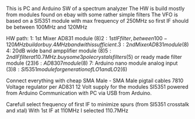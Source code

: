 This is PC and Arduino SW of a spectrum analyzer
The HW is build mostly from modules found on ebay with some rather simple filters
The VFO is based on a SI5351 module with max frequency of 250MHz so first IF should be between 100MHz and 120MHz

HW path:
1: 1st Mixer AD831 module (8$)
2: 1st IF filter, between 100-120MHz build or buy. 4MHz bandwith is sufficient.
3: 2nd Mixer AD831 module (8$)
4: 20dB wide band ampplifier module (8$)
5: 2nd IF filter at 10.7MHz. buy some 3 pole crystals filters (5$) or ready made filter module (23$)
6: AD8307 module (8$)
7: Arduino nano module analog input (3$)
8: SI5351 module for generation of LO1 and LO2 (6$)

Connect everything with cheap SMA Male - SMA Male pigtail cables 
7810 Voltage regulator per AD831
12 Volt supply for the modules
SI5351 powered from Arduino
Communication with PC via USB from Arduino.

Carefull select frequency of first IF to minimize spurs (from SI5351 crosstalk and xtal)
With 1st IF at 110MHz I selected 110.7MHz

